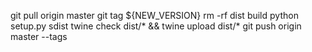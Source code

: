 

git pull origin master
git tag ${NEW_VERSION}
rm -rf dist build
python setup.py sdist
twine check dist/* && twine upload dist/*
git push origin master --tags
